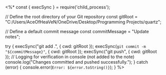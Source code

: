 <%*
const { execSync } = require('child_process');

// Define the root directory of your Git repository
const gitRoot = "C:/Users/AceOfHeaVeN/OneDrive/Desktop/Programming Projects/quartz";

// Define a default commit message
const commitMessage = "Update notes";

try {
    execSync("git add .", { cwd: gitRoot });
    execSync(`git commit -m "${commitMessage}"`, { cwd: gitRoot });
    execSync("git push", { cwd: gitRoot });
    // Logging for verification in console (not added to the note)
    console.log("Changes committed and pushed successfully.");
} catch (error) {
    console.error(`Error: ${error.toString()}`);
}
%>

